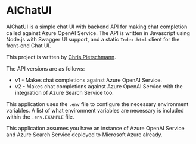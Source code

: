 # AIChatUI

AIChatUI is a simple chat UI with backend API for making chat completion called against Azure OpenAI Service. The API is written in Javascript using Node.js with Swagger UI support, and a static `Index.html` client for the front-end Chat UI.

This project is written by [Chris Pietschmann](https://www.linkedin.com/in/crpietschmann/).

The API versions are as follows:

- v1 - Makes chat completions against Azure OpenAI Service.
- v2 - Makes chat completions against Azure OpenAI Service with the integration of Azure Search Service too.

This application uses the `.env` file to configure the necessary environment variables. A list of what environment variables are necessary is included within the `.env.EXAMPLE` file.

This application assumes you have an instance of Azure OpenAI Service and Azure Search Service deployed to Microsoft Azure already.
